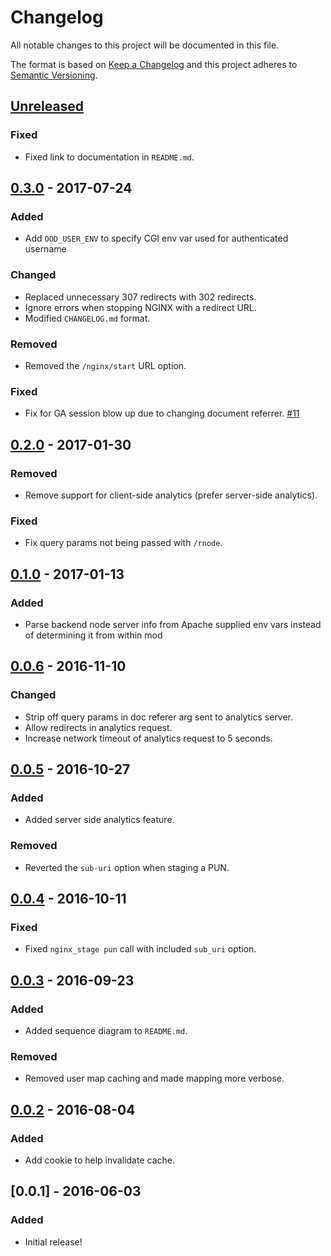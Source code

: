 # Changelog

All notable changes to this project will be documented in this file.

The format is based on [Keep a Changelog](http://keepachangelog.com/en/1.0.0/)
and this project adheres to [Semantic Versioning](http://semver.org/spec/v2.0.0.html).

## [Unreleased]

### Fixed
- Fixed link to documentation in `README.md`.

## [0.3.0] - 2017-07-24
### Added
- Add `OOD_USER_ENV` to specify CGI env var used for authenticated username

### Changed
- Replaced unnecessary 307 redirects with 302 redirects.
- Ignore errors when stopping NGINX with a redirect URL.
- Modified `CHANGELOG.md` format.

### Removed
- Removed the `/nginx/start` URL option.

### Fixed
- Fix for GA session blow up due to changing document referrer.
  [#11](https://github.com/OSC/mod_ood_proxy/issues/11)

## [0.2.0] - 2017-01-30
### Removed
- Remove support for client-side analytics (prefer server-side analytics).

### Fixed
- Fix query params not being passed with `/rnode`.

## [0.1.0] - 2017-01-13
### Added
- Parse backend node server info from Apache supplied env vars instead of
  determining it from within mod

## [0.0.6] - 2016-11-10
### Changed
- Strip off query params in doc referer arg sent to analytics server.
- Allow redirects in analytics request.
- Increase network timeout of analytics request to 5 seconds.

## [0.0.5] - 2016-10-27
### Added
- Added server side analytics feature.

### Removed
- Reverted the `sub-uri` option when staging a PUN.

## [0.0.4] - 2016-10-11
### Fixed
- Fixed `nginx_stage pun` call with included `sub_uri` option.

## [0.0.3] - 2016-09-23
### Added
- Added sequence diagram to `README.md`.

### Removed
- Removed user map caching and made mapping more verbose.

## [0.0.2] - 2016-08-04
### Added
- Add cookie to help invalidate cache.

## [0.0.1] - 2016-06-03
### Added
- Initial release!

[Unreleased]: https://github.com/OSC/mod_ood_proxy/compare/v0.3.0...HEAD
[0.3.0]: https://github.com/OSC/mod_ood_proxy/compare/v0.2.0...v0.3.0
[0.2.0]: https://github.com/OSC/mod_ood_proxy/compare/v0.1.0...v0.2.0
[0.1.0]: https://github.com/OSC/mod_ood_proxy/compare/v0.0.6...v0.1.0
[0.0.6]: https://github.com/OSC/mod_ood_proxy/compare/v0.0.5...v0.0.6
[0.0.5]: https://github.com/OSC/mod_ood_proxy/compare/v0.0.4...v0.0.5
[0.0.4]: https://github.com/OSC/mod_ood_proxy/compare/v0.0.3...v0.0.4
[0.0.3]: https://github.com/OSC/mod_ood_proxy/compare/v0.0.2...v0.0.3
[0.0.2]: https://github.com/OSC/mod_ood_proxy/compare/v0.0.1...v0.0.2
